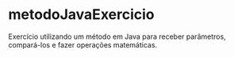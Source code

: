 # metodoJavaExercicio
Exercício utilizando um método em Java para receber parâmetros, compará-los e fazer operações matemáticas.
